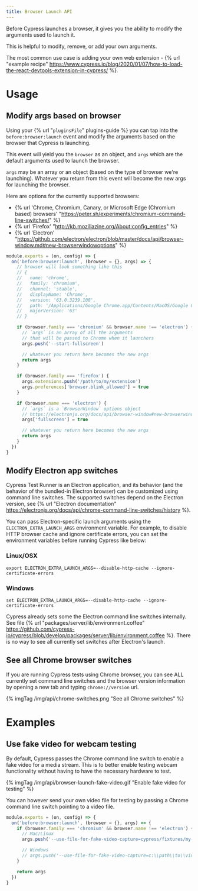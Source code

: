 ```yaml
---
title: Browser Launch API
---
```


Before Cypress launches a browser, it gives you the ability to modify the arguments used to launch it.

This is helpful to modify, remove, or add your own arguments.

The most common use case is adding your own web extension - {% url "example recipe" https://www.cypress.io/blog/2020/01/07/how-to-load-the-react-devtools-extension-in-cypress/ %}.

# Usage

## Modify args based on browser

Using your {% url "`pluginsFile`" plugins-guide %} you can tap into the `before:browser:launch` event and modify the arguments based on the browser that Cypress is launching.

This event will yield you the `browser` as an object, and `args` which are the default arguments used to launch the browser.

`args` may be an array or an object (based on the type of browser we're launching). Whatever you return from this event will become the new args for launching the browser.

Here are options for the currently supported browsers:

* {% url 'Chrome, Chromium, Canary, or Microsoft Edge (Chromium based) browsers' "https://peter.sh/experiments/chromium-command-line-switches/" %}
* {% url 'Firefox' "http://kb.mozillazine.org/About:config_entries" %}
* {% url 'Electron' "https://github.com/electron/electron/blob/master/docs/api/browser-window.md#new-browserwindowoptions" %}

```js
module.exports = (on, config) => {
  on('before:browser:launch', (browser = {}, args) => {
    // browser will look something like this
    // {
    //   name: 'chrome',
    //   family: 'chromium',
    //   channel: 'stable',
    //   displayName: 'Chrome',
    //   version: '63.0.3239.108',
    //   path: '/Applications/Google Chrome.app/Contents/MacOS/Google Chrome',
    //   majorVersion: '63'
    // }

    if (browser.family === 'chromium' && browser.name !== 'electron') {
      // `args` is an array of all the arguments
      // that will be passed to Chrome when it launchers
      args.push('--start-fullscreen')

      // whatever you return here becomes the new args
      return args
    }

    if (browser.family === 'firefox') {
      args.extensions.push('/path/to/my/extension')
      args.preferences['browser.blink_allowed'] = true
    }

    if (browser.name === 'electron') {
      // `args` is a `BrowserWindow` options object
      // https://electronjs.org/docs/api/browser-window#new-browserwindowoptions
      args['fullscreen'] = true

      // whatever you return here becomes the new args
      return args
    }
  })
}
```

## Modify Electron app switches

Cypress Test Runner is an Electron application, and its behavior (and the behavior of the bundled-in Electron browser) can be customized using command line switches. The supported switches depend on the Electron version, see {% url "Electron documentation" https://electronjs.org/docs/api/chrome-command-line-switches/history %}.

You can pass Electron-specific launch arguments using the `ELECTRON_EXTRA_LAUNCH_ARGS` environment variable. For example, to disable HTTP browser cache and ignore certificate errors, you can set the environment variables before running Cypress like below:

### Linux/OSX

```shell
export ELECTRON_EXTRA_LAUNCH_ARGS=--disable-http-cache --ignore-certificate-errors
```

### Windows

```shell
set ELECTRON_EXTRA_LAUNCH_ARGS=--disable-http-cache --ignore-certificate-errors
```

Cypress already sets some the Electron command line switches internally. See file {% url "packages/server/lib/environment.coffee" https://github.com/cypress-io/cypress/blob/develop/packages/server/lib/environment.coffee %}. There is no way to see all currently set switches after Electron's launch.

## See all Chrome browser switches

If you are running Cypress tests using Chrome browser, you can see ALL currently set command line switches and the browser version information by opening a new tab and typing `chrome://version` url.

{% imgTag /img/api/chrome-switches.png "See all Chrome switches" %}

# Examples

## Use fake video for webcam testing

By default, Cypress passes the Chrome command line switch to enable a fake video for a media stream. This is to better enable testing webcam functionality without having to have the necessary hardware to test.

{% imgTag /img/api/browser-launch-fake-video.gif "Enable fake video for testing" %}

You can however send your own video file for testing by passing a Chrome command line switch pointing to a video file.

```js
module.exports = (on, config) => {
  on('before:browser:launch', (browser = {}, args) => {
    if (browser.family === 'chromium' && browser.name !== 'electron') {
      // Mac/Linux
      args.push('--use-file-for-fake-video-capture=cypress/fixtures/my-video.y4m')

      // Windows
      // args.push('--use-file-for-fake-video-capture=c:\\path\\to\\video\\my-video.y4m')
    }

    return args
  })
}
```
